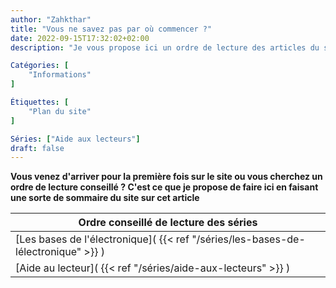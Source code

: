 ```yaml
---
author: "Zahkthar"
title: "Vous ne savez pas par où commencer ?"
date: 2022-09-15T17:32:02+02:00
description: "Je vous propose ici un ordre de lecture des articles du site"

Catégories: [
    "Informations"
]

Étiquettes: [
    "Plan du site"
]

Séries: ["Aide aux lecteurs"]
draft: false
---
```


**Vous venez d'arriver pour la première fois sur le site ou vous cherchez un ordre de lecture conseillé ? C'est ce que je propose de faire ici en faisant une sorte de sommaire du site sur cet article**

| Ordre conseillé de lecture des séries                                              |
|------------------------------------------------------------------------------------|
| [Les bases de l'électronique]( {{< ref "/séries/les-bases-de-lélectronique" >}} )  |
| [Aide au lecteur]( {{< ref "/séries/aide-aux-lecteurs" >}} )                       |

&nbsp;